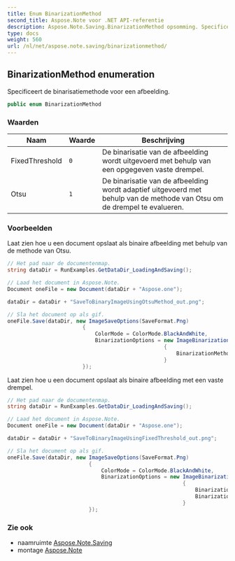```yaml
---
title: Enum BinarizationMethod
second_title: Aspose.Note voor .NET API-referentie
description: Aspose.Note.Saving.BinarizationMethod opsomming. Specificeert de binarisatiemethode voor een afbeelding.
type: docs
weight: 560
url: /nl/net/aspose.note.saving/binarizationmethod/
---
```

## BinarizationMethod enumeration

Specificeert de binarisatiemethode voor een afbeelding.

```csharp
public enum BinarizationMethod
```

### Waarden

| Naam | Waarde | Beschrijving |
| --- | --- | --- |
| FixedThreshold | `0` | De binarisatie van de afbeelding wordt uitgevoerd met behulp van een opgegeven vaste drempel. |
| Otsu | `1` | De binarisatie van de afbeelding wordt adaptief uitgevoerd met behulp van de methode van Otsu om de drempel te evalueren. |

### Voorbeelden

Laat zien hoe u een document opslaat als binaire afbeelding met behulp van de methode van Otsu.

```csharp
// Het pad naar de documentenmap.
string dataDir = RunExamples.GetDataDir_LoadingAndSaving();

// Laad het document in Aspose.Note.
Document oneFile = new Document(dataDir + "Aspose.one");

dataDir = dataDir + "SaveToBinaryImageUsingOtsuMethod_out.png";

// Sla het document op als gif.
oneFile.Save(dataDir, new ImageSaveOptions(SaveFormat.Png)
                        {
                            ColorMode = ColorMode.BlackAndWhite,
                            BinarizationOptions = new ImageBinarizationOptions()
                                                  {
                                                      BinarizationMethod = BinarizationMethod.Otsu,
                                                  }
                        });
```

Laat zien hoe u een document opslaat als binaire afbeelding met een vaste drempel.

```csharp
// Het pad naar de documentenmap.
string dataDir = RunExamples.GetDataDir_LoadingAndSaving();

// Laad het document in Aspose.Note.
Document oneFile = new Document(dataDir + "Aspose.one");

dataDir = dataDir + "SaveToBinaryImageUsingFixedThreshold_out.png";

// Sla het document op als gif.
oneFile.Save(dataDir, new ImageSaveOptions(SaveFormat.Png)
                          {
                              ColorMode = ColorMode.BlackAndWhite,
                              BinarizationOptions = new ImageBinarizationOptions()
                                                        {
                                                            BinarizationMethod = BinarizationMethod.FixedThreshold,
                                                            BinarizationThreshold = 123
                                                        }
                          });
```

### Zie ook

* naamruimte [Aspose.Note.Saving](../../aspose.note.saving/)
* montage [Aspose.Note](../../)


